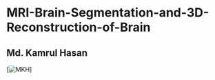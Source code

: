 # MRI-Brain-Segmentation-and-3D-Reconstruction-of-Brain
## Md. Kamrul Hasan
[![MKH](https://cdn.rawgit.com/sindresorhus/awesome/d7305f38d29fed78fa85652e3a63e154dd8e8829/media/badge.svg)]
